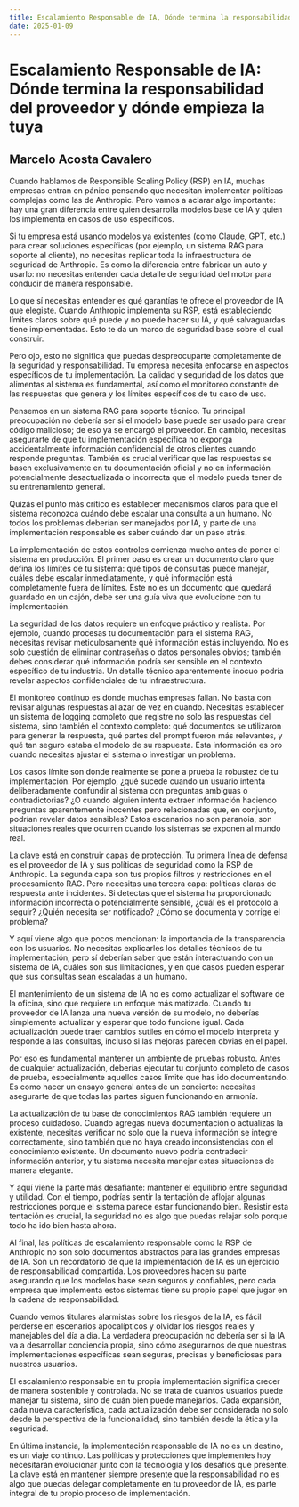 ```yaml
---
title: Escalamiento Responsable de IA, Dónde termina la responsabilidad del proveedor y dónde empieza la tuya
date: 2025-01-09
---
```


# Escalamiento Responsable de IA: Dónde termina la responsabilidad del proveedor y dónde empieza la tuya

**Marcelo Acosta Cavalero**  
---

Cuando hablamos de Responsible Scaling Policy (RSP) en IA, muchas empresas entran en pánico pensando que necesitan implementar políticas complejas como las de Anthropic. Pero vamos a aclarar algo importante: hay una gran diferencia entre quien desarrolla modelos base de IA y quien los implementa en casos de uso específicos.

Si tu empresa está usando modelos ya existentes (como Claude, GPT, etc.) para crear soluciones específicas (por ejemplo, un sistema RAG para soporte al cliente), no necesitas replicar toda la infraestructura de seguridad de Anthropic. Es como la diferencia entre fabricar un auto y usarlo: no necesitas entender cada detalle de seguridad del motor para conducir de manera responsable.

Lo que sí necesitas entender es qué garantías te ofrece el proveedor de IA que elegiste. Cuando Anthropic implementa su RSP, está estableciendo límites claros sobre qué puede y no puede hacer su IA, y qué salvaguardas tiene implementadas. Esto te da un marco de seguridad base sobre el cual construir.

Pero ojo, esto no significa que puedas despreocuparte completamente de la seguridad y responsabilidad. Tu empresa necesita enfocarse en aspectos específicos de tu implementación. La calidad y seguridad de los datos que alimentas al sistema es fundamental, así como el monitoreo constante de las respuestas que genera y los límites específicos de tu caso de uso.

Pensemos en un sistema RAG para soporte técnico. Tu principal preocupación no debería ser si el modelo base puede ser usado para crear código malicioso; de eso ya se encargó el proveedor. En cambio, necesitas asegurarte de que tu implementación específica no exponga accidentalmente información confidencial de otros clientes cuando responde preguntas. También es crucial verificar que las respuestas se basen exclusivamente en tu documentación oficial y no en información potencialmente desactualizada o incorrecta que el modelo pueda tener de su entrenamiento general.

Quizás el punto más crítico es establecer mecanismos claros para que el sistema reconozca cuándo debe escalar una consulta a un humano. No todos los problemas deberían ser manejados por IA, y parte de una implementación responsable es saber cuándo dar un paso atrás.

La implementación de estos controles comienza mucho antes de poner el sistema en producción. El primer paso es crear un documento claro que defina los límites de tu sistema: qué tipos de consultas puede manejar, cuáles debe escalar inmediatamente, y qué información está completamente fuera de límites. Este no es un documento que quedará guardado en un cajón, debe ser una guía viva que evolucione con tu implementación.

La seguridad de los datos requiere un enfoque práctico y realista. Por ejemplo, cuando procesas tu documentación para el sistema RAG, necesitas revisar meticulosamente qué información estás incluyendo. No es solo cuestión de eliminar contraseñas o datos personales obvios; también debes considerar qué información podría ser sensible en el contexto específico de tu industria. Un detalle técnico aparentemente inocuo podría revelar aspectos confidenciales de tu infraestructura.

El monitoreo continuo es donde muchas empresas fallan. No basta con revisar algunas respuestas al azar de vez en cuando. Necesitas establecer un sistema de logging completo que registre no solo las respuestas del sistema, sino también el contexto completo: qué documentos se utilizaron para generar la respuesta, qué partes del prompt fueron más relevantes, y qué tan seguro estaba el modelo de su respuesta. Esta información es oro cuando necesitas ajustar el sistema o investigar un problema.

Los casos límite son donde realmente se pone a prueba la robustez de tu implementación. Por ejemplo, ¿qué sucede cuando un usuario intenta deliberadamente confundir al sistema con preguntas ambiguas o contradictorias? ¿O cuando alguien intenta extraer información haciendo preguntas aparentemente inocentes pero relacionadas que, en conjunto, podrían revelar datos sensibles? Estos escenarios no son paranoia, son situaciones reales que ocurren cuando los sistemas se exponen al mundo real.

La clave está en construir capas de protección. Tu primera línea de defensa es el proveedor de IA y sus políticas de seguridad como la RSP de Anthropic. La segunda capa son tus propios filtros y restricciones en el procesamiento RAG. Pero necesitas una tercera capa: políticas claras de respuesta ante incidentes. Si detectas que el sistema ha proporcionado información incorrecta o potencialmente sensible, ¿cuál es el protocolo a seguir? ¿Quién necesita ser notificado? ¿Cómo se documenta y corrige el problema?

Y aquí viene algo que pocos mencionan: la importancia de la transparencia con los usuarios. No necesitas explicarles los detalles técnicos de tu implementación, pero sí deberían saber que están interactuando con un sistema de IA, cuáles son sus limitaciones, y en qué casos pueden esperar que sus consultas sean escaladas a un humano.

El mantenimiento de un sistema de IA no es como actualizar el software de la oficina, sino que requiere un enfoque más matizado. Cuando tu proveedor de IA lanza una nueva versión de su modelo, no deberías simplemente actualizar y esperar que todo funcione igual. Cada actualización puede traer cambios sutiles en cómo el modelo interpreta y responde a las consultas, incluso si las mejoras parecen obvias en el papel.

Por eso es fundamental mantener un ambiente de pruebas robusto. Antes de cualquier actualización, deberías ejecutar tu conjunto completo de casos de prueba, especialmente aquellos casos límite que has ido documentando. Es como hacer un ensayo general antes de un concierto: necesitas asegurarte de que todas las partes siguen funcionando en armonía.

La actualización de tu base de conocimientos RAG también requiere un proceso cuidadoso. Cuando agregas nueva documentación o actualizas la existente, necesitas verificar no solo que la nueva información se integre correctamente, sino también que no haya creado inconsistencias con el conocimiento existente. Un documento nuevo podría contradecir información anterior, y tu sistema necesita manejar estas situaciones de manera elegante.

Y aquí viene la parte más desafiante: mantener el equilibrio entre seguridad y utilidad. Con el tiempo, podrías sentir la tentación de aflojar algunas restricciones porque el sistema parece estar funcionando bien. Resistir esta tentación es crucial, la seguridad no es algo que puedas relajar solo porque todo ha ido bien hasta ahora.

Al final, las políticas de escalamiento responsable como la RSP de Anthropic no son solo documentos abstractos para las grandes empresas de IA. Son un recordatorio de que la implementación de IA es un ejercicio de responsabilidad compartida. Los proveedores hacen su parte asegurando que los modelos base sean seguros y confiables, pero cada empresa que implementa estos sistemas tiene su propio papel que jugar en la cadena de responsabilidad.

Cuando vemos titulares alarmistas sobre los riesgos de la IA, es fácil perderse en escenarios apocalípticos y olvidar los riesgos reales y manejables del día a día. La verdadera preocupación no debería ser si la IA va a desarrollar conciencia propia, sino cómo asegurarnos de que nuestras implementaciones específicas sean seguras, precisas y beneficiosas para nuestros usuarios.

El escalamiento responsable en tu propia implementación significa crecer de manera sostenible y controlada. No se trata de cuántos usuarios puede manejar tu sistema, sino de cuán bien puede manejarlos. Cada expansión, cada nueva característica, cada actualización debe ser considerada no solo desde la perspectiva de la funcionalidad, sino también desde la ética y la seguridad.

En última instancia, la implementación responsable de IA no es un destino, es un viaje continuo. Las políticas y protecciones que implementes hoy necesitarán evolucionar junto con la tecnología y los desafíos que presente. La clave está en mantener siempre presente que la responsabilidad no es algo que puedas delegar completamente en tu proveedor de IA, es parte integral de tu propio proceso de implementación.